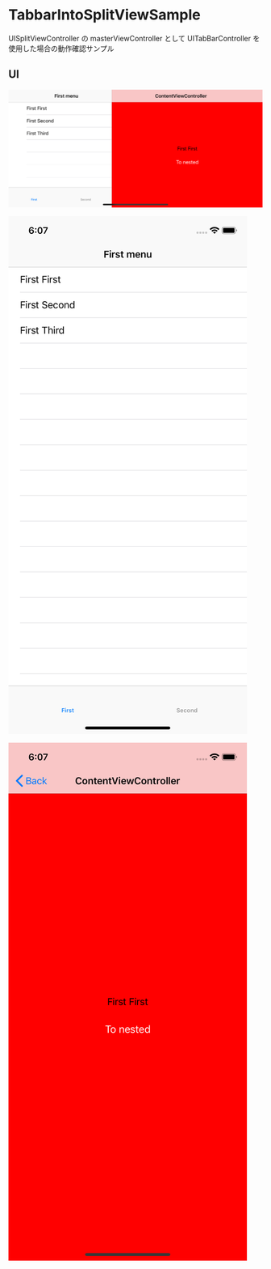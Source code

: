 # TabbarIntoSplitViewSample

UISplitViewController の masterViewController として UITabBarController を使用した場合の動作確認サンプル

## UI

![split](./images/splitted.png)

![no_split_1](./images/notsplitted_1.png)

![no_split_2](./images/notsplitted_2.png)
